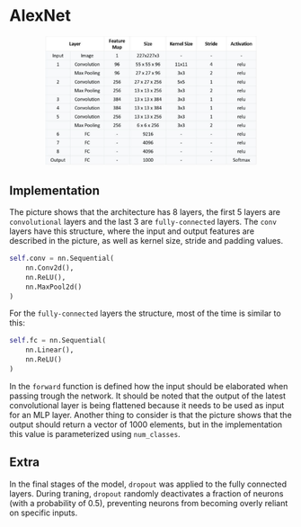 # AlexNet
<div style="text-align: center;">
    <img src="../../docs/architectures/AlexNet.png" alt="AlexNet architecture" width="75%">
</div>

## Implementation
The picture shows that the architecture has 8 layers, the first 5 layers are `convolutional` layers and the last 3 are `fully-connected` layers. The `conv` layers have this structure, where the input and output features are described in the picture, as well as kernel size, stride and padding values.
```python
self.conv = nn.Sequential(
    nn.Conv2d(),
    nn.ReLU(),
    nn.MaxPool2d()
)
```
For the `fully-connected` layers the structure, most of the time is similar to this:
```python
self.fc = nn.Sequential(
    nn.Linear(),
    nn.ReLU()
)
```
In the `forward` function is defined how the input should be elaborated when passing trough the network. It should be noted that the output of the latest convolutional layer is being flattened because it needs to be used as input for an MLP layer. Another thing to consider is that the picture shows that the output should return a vector of 1000 elements, but in the implementation this value is parameterized using `num_classes`.
## Extra
In the final stages of the model, `dropout` was applied to the fully connected layers. During traning, `dropout` randomly deactivates a fraction of neurons (with a probability of 0.5), preventing neurons from becoming overly reliant on specific inputs.

